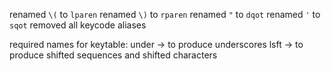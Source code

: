 
renamed `\(` to `lparen`
renamed `\)` to `rparen`
renamed `"`  to `dqot`
renamed `'`  to `sqot`
removed all keycode aliases



required names for keytable:
under -> to produce underscores
lsft  -> to produce shifted sequences and shifted characters
